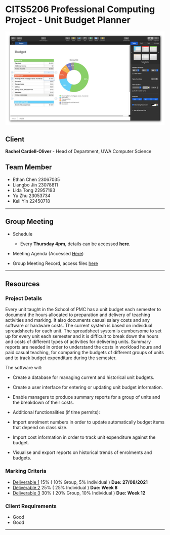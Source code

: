 # CITS5206 Professional Computing Project - Unit Budget Planner

![image info](./Resources/Budget_App.jpeg)

## Client
<b>Rachel Cardell-Oliver</b> - Head of Department, UWA Computer Science

## Team Member
- Ethan Chen 23067035
- Liangbo Jin 23078811
- Lida Tong 22957193
- Yu Zhu 23053734
- Keli Yin 22450718

<hr>

## Group Meeting

- Schedule
  - Every <b>Thursday 4pm</b>, details can be accessed [<b>here</b>](./Group_Meeting/Meeting_Record/20210729_Meeting_Minutes).

- Meeting Agenda (Accessed [Here](.Group_Meeting/Meeting_Agenda))
- Group Meeting Record, access files [here](./Group_Meeting/Meeting_Record)

<hr>

## Resources

### Project Details

Every unit taught in the School of PMC has a unit budget each semester to document the hours allocated to preparation and delivery of teaching activities and marking. It also documents casual salary costs and any software or hardware costs. The current system is based on individual spreadsheets for each unit. The spreadsheet system is cumbersome to set up for every unit each semester and it is difficult to break down the hours and costs of different types of activities for delivering units. Summary reports are needed in order to understand the costs in workload hours and paid casual teaching, for comparing the budgets of different groups of units and to track budget expenditure during the semester.

The software will:

- Create a database for managing current and historical unit budgets.
- Create a user interface for entering or updating unit budget information.
- Enable managers to produce summary reports for a group of units and the breakdown of their costs.
- Additional functionalities (if time permits):

- Import enrolment numbers in order to update automatically budget items that depend on class size.
- Import cost information in order to track unit expenditure against the budget.
- Visualise and export reports on historical trends of enrolments and budgets.

### Marking Criteria

- [Deliverable 1](./Project_Details/Deliverable_1_Details.docx) 15% ( 10% Group, 5% Individual ) <b>Due: 27/08/2021</b>
- [Deliverable 2](./Project_Details/) 25% ( 25% Individual ) <b>Due: Week 8</b>
- [Deliverable 3](./Project_Details/) 30% ( 20% Group, 10% Individual ) <b>Due: Week 12</b>

### Client Requirements
- Good
- Good

<hr>


